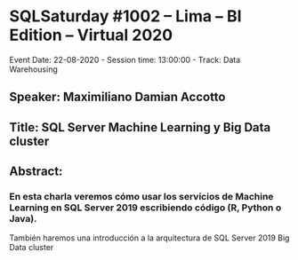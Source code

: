 # SQLSaturday #1002  – Lima – BI Edition – Virtual 2020
Event Date: 22-08-2020 - Session time: 13:00:00 - Track: Data Warehousing
## Speaker: Maximiliano Damian Accotto
## Title: SQL Server Machine Learning y Big Data cluster
## Abstract:
### En esta charla veremos cómo usar los servicios de Machine Learning en SQL Server 2019 escribiendo código (R, Python o Java).
También haremos una introducción a la arquitectura de SQL Server 2019 Big Data cluster
